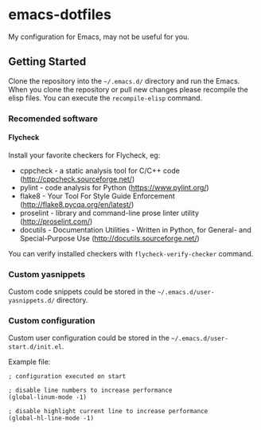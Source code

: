# emacs-dotfiles

My configuration for Emacs, may not be useful for you.


## Getting Started

Clone the repository into the `~/.emacs.d/` directory and run the Emacs.
When you clone the repository or pull new changes please recompile the elisp
files. You can execute the `recompile-elisp` command.


### Recomended software

#### Flycheck

Install your favorite checkers for Flycheck, eg:

* cppcheck - a static analysis tool for C/C++ code (http://cppcheck.sourceforge.net/)
* pylint - code analysis for Python (https://www.pylint.org/)
* flake8 - Your Tool For Style Guide Enforcement (http://flake8.pycqa.org/en/latest/)
* proselint - library and command-line prose linter utility (http://proselint.com/)
* docutils - Documentation Utilities - Written in Python, for General- and Special-Purpose Use (http://docutils.sourceforge.net/)

You can verify installed checkers with `flycheck-verify-checker` command.


### Custom yasnippets

Custom code snippets could be stored in the `~/.emacs.d/user-yasnippets.d/` directory.


### Custom configuration

Custom user configuration could be stored in the `~/.emacs.d/user-start.d/init.el`.

Example file:

```
; configuration executed on start

; disable line numbers to increase performance
(global-linum-mode -1)

; disable highlight current line to increase performance
(global-hl-line-mode -1)
```
